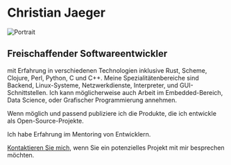 # Christian Jaeger

<img class="floating_right" src="/static/Portrait.webp" title="Portrait">

## Freischaffender Softwareentwickler

mit Erfahrung in verschiedenen Technologien inklusive Rust, Scheme, Clojure,
Perl, Python, C und C++. <!-- I especially like working in Rust and ..?
which is suitable in a very wide range of contexts. --> Meine Spezialitätenbereiche
sind Backend, Linux-Systeme, Netzwerkdienste, Interpreter,
und GUI-Schnittstellen. Ich kann möglicherweise auch Arbeit im Embedded-Bereich,
Data Science, oder Grafischer Programmierung annehmen.

Wenn möglich und passend publiziere ich die Produkte, die ich entwickle
als Open-Source-Projekte.

Ich habe Erfahrung im Mentoring von Entwicklern.

<!-- ## Environmental background -->

<!-- I have a background in Environmental Sciences, see [Climate & Environment](climate.html). -->

[Kontaktieren Sie mich](kontakt.html), wenn Sie ein potenzielles
Projekt mit mir besprechen möchten.

